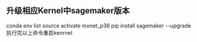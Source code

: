 ## 升级相应Kernel中sagemaker版本
conda env list
source  activate mxnet_p36 
pip install sagemaker --upgrade
执行完以上命令重启kenrnel